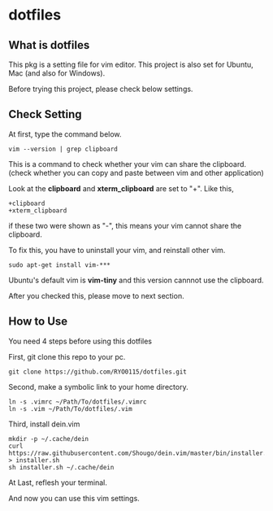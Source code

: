 # dotfiles
## What is dotfiles
This pkg is a setting file for vim editor.
This project is also set for Ubuntu, Mac (and also for Windows).

Before trying this project, please check below settings.

## Check Setting
At first, type the command below.

	vim --version | grep clipboard

This is a command to check whether your vim can share the clipboard.
(check whether you can copy and paste between vim and other application)

Look at the **clipboard** and **xterm_clipboard** are set to "+".
Like this, 

	+clipboard
	+xterm_clipboard

if these two were shown as "-", this means your vim cannot share the clipboard.

To fix this, you have to uninstall your vim, and reinstall other vim.

	sudo apt-get install vim-***

Ubuntu's default vim is **vim-tiny** and this version cannnot use the clipboard.

After you checked this, please move to next section.

## How to Use
You need 4 steps before using this dotfiles

First, git clone this repo to your pc.

	git clone https://github.com/RYO0115/dotfiles.git

Second, make a symbolic link to your home directory.

	ln -s .vimrc ~/Path/To/dotfiles/.vimrc
	ln -s .vim ~/Path/To/dotfiles/.vim

Third, install dein.vim

	mkdir -p ~/.cache/dein
	curl https://raw.githubusercontent.com/Shougo/dein.vim/master/bin/installer.sh > installer.sh
	sh installer.sh ~/.cache/dein

At Last, reflesh your terminal.

And now you can use this vim settings.


